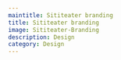 ```yaml
---
maintitle: Sititeater branding
title: Sititeater branding
image: Sititeater-Branding
description: Design
category: Design
---
```

